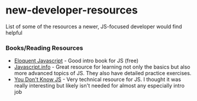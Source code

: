 # new-developer-resources
List of some of the resources a newer, JS-focused developer would find helpful

### Books/Reading Resources
- [Eloquent Javascript](https://eloquentjavascript.net/) - Good intro book for JS (free)
- [Javascript.info](https://javascript.info/) - Great resource for learning not only the basics but also more advanced topics of JS. They also have detailed practice exercises.
- [You Don't Know JS](https://github.com/getify/You-Dont-Know-JS/tree/1st-ed) - Very technical resource for JS. I thought it was really interesting but likely isn't needed for almost any especially intro job

